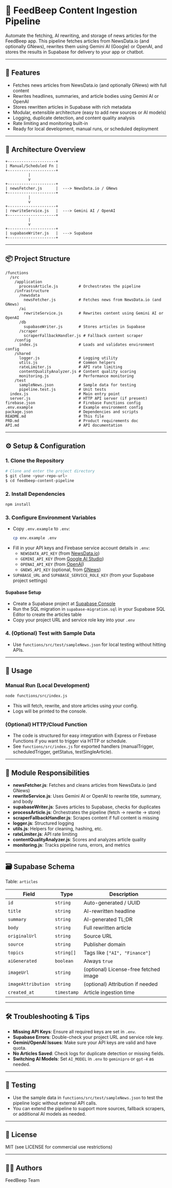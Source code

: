 # 📰 FeedBeep Content Ingestion Pipeline

Automate the fetching, AI rewriting, and storage of news articles for the FeedBeep app. This pipeline fetches articles from NewsData.io (and optionally GNews), rewrites them using Gemini AI (Google) or OpenAI, and stores the results in Supabase for delivery to your app or chatbot.

---

## 🚀 Features
- Fetches news articles from NewsData.io (and optionally GNews) with full content
- Rewrites headlines, summaries, and article bodies using Gemini AI or OpenAI
- Stores rewritten articles in Supabase with rich metadata
- Modular, extensible architecture (easy to add new sources or AI models)
- Logging, duplicate detection, and content quality analysis
- Rate limiting and monitoring built-in
- Ready for local development, manual runs, or scheduled deployment

---

## 🧱 Architecture Overview

```
+---------------------+
| Manual/Scheduled Fn |
+---------------------+
          |
          v
+---------------------+
| newsFetcher.js      |  ---> NewsData.io / GNews
+---------------------+
          |
          v
+---------------------+
| rewriteService.js   |  ---> Gemini AI / OpenAI
+---------------------+
          |
          v
+---------------------+
| supabaseWriter.js   |  ---> Supabase
+---------------------+
```

---

## 📦 Project Structure

```
/functions
  /src
    /application
      processArticle.js         # Orchestrates the pipeline
    /infrastructure
      /newsdata
        newsFetcher.js          # Fetches news from NewsData.io (and GNews)
      /ai
        rewriteService.js       # Rewrites content using Gemini AI or OpenAI
      /db
        supabaseWriter.js       # Stores articles in Supabase
      /scraper
        scraperFallbackHandler.js # Fallback content scraper
    /config
      index.js                  # Loads and validates environment config
    /shared
      logger.js                 # Logging utility
      utils.js                  # Common helpers
      rateLimiter.js            # API rate limiting
      contentQualityAnalyzer.js # Content quality scoring
      monitoring.js             # Performance monitoring
    /test
      sampleNews.json           # Sample data for testing
      pipeline.test.js          # Unit tests
  index.js                      # Main entry point
  server.js                     # HTTP API server (if present)
firebase.json                   # Firebase Functions config
.env.example                    # Example environment config
package.json                    # Dependencies and scripts
README.md                       # This file
PRD.md                          # Product requirements doc
API.md                          # API documentation
```

---

## ⚙️ Setup & Configuration

### 1. Clone the Repository
```bash
# Clone and enter the project directory
$ git clone <your-repo-url>
$ cd feedbeep-content-pipeline
```

### 2. Install Dependencies
```bash
npm install
```

### 3. Configure Environment Variables
- Copy `.env.example` to `.env`:
  ```bash
  cp env.example .env
  ```
- Fill in your API keys and Firebase service account details in `.env`:
  - `NEWSDATA_API_KEY` (from [NewsData.io](https://newsdata.io/))
  - `GEMINI_API_KEY` (from [Google AI Studio](https://aistudio.google.com/app/apikey))
  - `OPENAI_API_KEY` (from [OpenAI](https://platform.openai.com/))
  - `GNEWS_API_KEY` (optional, from [GNews](https://gnews.io/))
- `SUPABASE_URL` and `SUPABASE_SERVICE_ROLE_KEY` (from your Supabase project settings)

#### Supabase Setup
- Create a Supabase project at [Supabase Console](https://supabase.com/dashboard)
- Run the SQL migration in `supabase-migration.sql` in your Supabase SQL Editor to create the articles table
- Copy your project URL and service role key into your `.env`

### 4. (Optional) Test with Sample Data
- Use `functions/src/test/sampleNews.json` for local testing without hitting APIs.

---

## 🏃 Usage

### Manual Run (Local Development)
```bash
node functions/src/index.js
```
- This will fetch, rewrite, and store articles using your config.
- Logs will be printed to the console.

### (Optional) HTTP/Cloud Function
- The code is structured for easy integration with Express or Firebase Functions if you want to trigger via HTTP or schedule.
- See `functions/src/index.js` for exported handlers (manualTrigger, scheduledTrigger, getStatus, testSingleArticle).

---

## 🧩 Module Responsibilities

- **newsFetcher.js**: Fetches and cleans articles from NewsData.io (and GNews)
- **rewriteService.js**: Uses Gemini AI or OpenAI to rewrite title, summary, and body
- **supabaseWriter.js**: Saves articles to Supabase, checks for duplicates
- **processArticle.js**: Orchestrates the pipeline (fetch → rewrite → store)
- **scraperFallbackHandler.js**: Scrapes content if full content is missing
- **logger.js**: Structured logging
- **utils.js**: Helpers for cleaning, hashing, etc.
- **rateLimiter.js**: API rate limiting
- **contentQualityAnalyzer.js**: Scores and analyzes article quality
- **monitoring.js**: Tracks pipeline runs, errors, and metrics

---

## 🗃️ Supabase Schema
Table: `articles`

| Field              | Type        | Description                           |
| ------------------ | ----------- | ------------------------------------- |
| `id`               | `string`    | Auto-generated / UUID                 |
| `title`            | `string`    | AI-rewritten headline                 |
| `summary`          | `string`    | AI-generated TL;DR                    |
| `body`             | `string`    | Full rewritten article                |
| `originalUrl`      | `string`    | Source URL                            |
| `source`           | `string`    | Publisher domain                      |
| `topics`           | `string[]`  | Tags like `["AI", "Finance"]`         |
| `aiGenerated`      | `boolean`   | Always `true`                         |
| `imageUrl`         | `string`    | (optional) License-free fetched image |
| `imageAttribution` | `string`    | (optional) Attribution if needed      |
| `created_at`       | `timestamp` | Article ingestion time                |

---

## 🛠️ Troubleshooting & Tips

- **Missing API Keys**: Ensure all required keys are set in `.env`.
- **Supabase Errors**: Double-check your project URL and service role key.
- **Gemini/OpenAI Issues**: Make sure your API keys are valid and have quota.
- **No Articles Saved**: Check logs for duplicate detection or missing fields.
- **Switching AI Models**: Set `AI_MODEL` in `.env` to `geminipro` or `gpt-4` as needed.

---

## 🧪 Testing
- Use the sample data in `functions/src/test/sampleNews.json` to test the pipeline logic without external API calls.
- You can extend the pipeline to support more sources, fallback scrapers, or additional AI models as needed.

---

## 📄 License
MIT (see LICENSE for commercial use restrictions)

---

## 👨‍💻 Authors
FeedBeep Team 